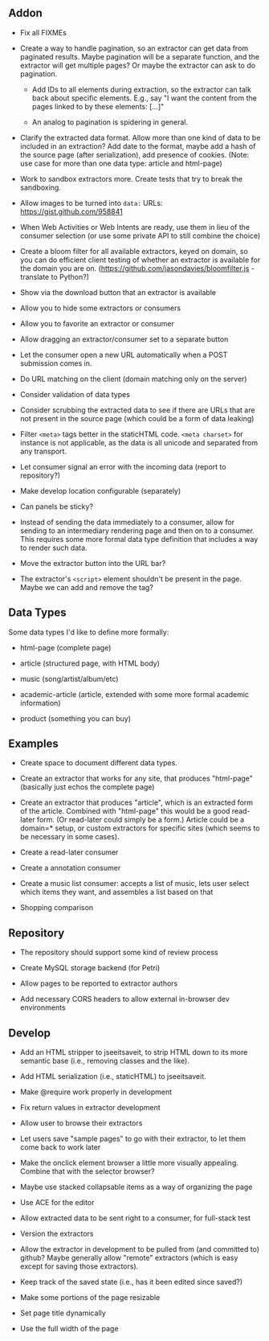 ## Addon

* Fix all FIXMEs

* Create a way to handle pagination, so an extractor can get data from paginated results.  Maybe pagination will be a separate function, and the extractor will get multiple pages?  Or maybe the extractor can ask to do pagination.

  - Add IDs to all elements during extraction, so the extractor can talk back about specific elements.  E.g., say "I want the content from the pages linked to by these elements: [...]"

  - An analog to pagination is spidering in general.

* Clarify the extracted data format.  Allow more than one kind of data to be included in an extraction?  Add date to the format, maybe add a hash of the source page (after serialization), add presence of cookies.  (Note: use case for more than one data type: article and html-page)

* Work to sandbox extractors more.  Create tests that try to break the sandboxing.

* Allow images to be turned into `data:` URLs: https://gist.github.com/958841

* When Web Activities or Web Intents are ready, use them in lieu of the consumer selection (or use some private API to still combine the choice)

* Create a bloom filter for all available extractors, keyed on domain, so you can do efficient client testing of whether an extractor is available for the domain you are on. (https://github.com/jasondavies/bloomfilter.js - translate to Python?)

* Show via the download button that an extractor is available

* Allow you to hide some extractors or consumers

* Allow you to favorite an extractor or consumer

* Allow dragging an extractor/consumer set to a separate button

* Let the consumer open a new URL automatically when a POST submission comes in.

* Do URL matching on the client (domain matching only on the server)

* Consider validation of data types

* Consider scrubbing the extracted data to see if there are URLs that are not present in the source page (which could be a form of data leaking)

* Filter `<meta>` tags better in the staticHTML code.  `<meta charset>` for instance is not applicable, as the data is all unicode and separated from any transport.

* Let consumer signal an error with the incoming data (report to repository?)

* Make develop location configurable (separately)

* Can panels be sticky?

* Instead of sending the data immediately to a consumer, allow for sending to an intermediary rendering page and then on to a consumer. This requires some more formal data type definition that includes a way to render such data.

* Move the extractor button into the URL bar?

* The extractor's `<script>` element shouldn't be present in the page. Maybe we can add and remove the tag?


## Data Types

Some data types I'd like to define more formally:

* html-page (complete page)

* article (structured page, with HTML body)

* music (song/artist/album/etc)

* academic-article (article, extended with some more formal academic information)

* product (something you can buy)


## Examples

* Create space to document different data types.

* Create an extractor that works for any site, that produces "html-page" (basically just echos the complete page)

* Create an extractor that produces "article", which is an extracted form of the article.  Combined with "html-page" this would be a good read-later form.  (Or read-later could simply be a form.)  Article could be a domain=* setup, or custom extractors for specific sites (which seems to be necessary in some cases).

* Create a read-later consumer

* Create a annotation consumer

* Create a music list consumer: accepts a list of music, lets user select which items they want, and assembles a list based on that

* Shopping comparison


## Repository

* The repository should support some kind of review process

* Create MySQL storage backend (for Petri)

* Allow pages to be reported to extractor authors

* Add necessary CORS headers to allow external in-browser dev environments


## Develop

* Add an HTML stripper to jseeitsaveit, to strip HTML down to its more semantic base (i.e., removing classes and the like).

* Add HTML serialization (i.e., staticHTML) to jseeitsaveit.

* Make @require work properly in development

* Fix return values in extractor development

* Allow user to browse their extractors

* Let users save "sample pages" to go with their extractor, to let them come back to work later

* Make the onclick element browser a little more visually appealing. Combine that with the selector browser?

* Maybe use stacked collapsable items as a way of organizing the page

* Use ACE for the editor

* Allow extracted data to be sent right to a consumer, for full-stack test

* Version the extractors

* Allow the extractor in development to be pulled from (and committed to) github?  Maybe generally allow "remote" extractors (which is easy except for saving those extractors).

* Keep track of the saved state (i.e., has it been edited since saved?)

* Make some portions of the page resizable

* Set page title dynamically

* Use the full width of the page
